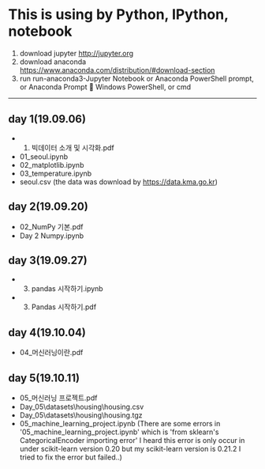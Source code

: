 ﻿This is using by Python, IPython, notebook
===============================
1. download jupyter
	http://jupyter.org
2. download anaconda
	https://www.anaconda.com/distribution/#download-section 
3. run
	run-anaconda3-Jupyter Notebook
or 	Anaconda PowerShell prompt, or  Anaconda Prompt  Windows PowerShell, or cmd

-------------------

## day 1(19.09.06)
* 01. 빅데이터 소개 및 시각화.pdf
* 01_seoul.ipynb
* 02_matplotlib.ipynb
* 03_temperature.ipynb
* seoul.csv  (the data was download by  https://data.kma.go.kr)

## day 2(19.09.20)
* 02_NumPy 기본.pdf
* Day 2 Numpy.ipynb

## day 3(19.09.27)
* 03. pandas 시작하기.ipynb
* 03. Pandas 시작하기.pdf

## day 4(19.10.04)
* 04_머신러닝이란.pdf

## day 5(19.10.11)
* 05_머신러닝 프로젝트.pdf
* Day_05\datasets\housing\housing.csv
* Day_05\datasets\housing\housing.tgz
* 05_machine_learning_project.ipynb
(There are some errors in '05_machine_learning_project.ipynb'
 which is 'from sklearn's CategoricalEncoder importing error'
 I heard this error is only occur in under scikit-learn version 0.20
 but my scikit-learn version is 0.21.2
 I tried to fix the error but failed..)